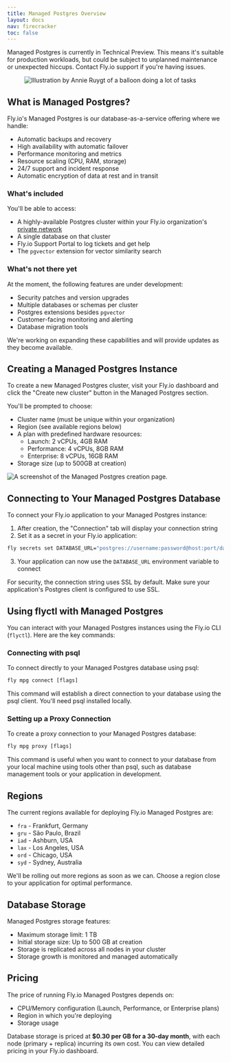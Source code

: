 ```yaml
---
title: Managed Postgres Overview
layout: docs
nav: firecracker
toc: false
---
```


<div class="important icon">Managed Postgres is currently in Technical Preview. This means it's suitable for production workloads, but could be subject to unplanned maintenance or unexpected hiccups. Contact Fly.io support if you're having issues.</div>

<figure class="flex justify-center">
  <img src="/static/images/Managed_Postgres.png" alt="Illustration by Annie Ruygt of a balloon doing a lot of tasks" class="max-w-lg">
</figure>

## What is Managed Postgres?

Fly.io's Managed Postgres is our database-as-a-service offering where we handle:

- Automatic backups and recovery
- High availability with automatic failover
- Performance monitoring and metrics
- Resource scaling (CPU, RAM, storage)
- 24/7 support and incident response
- Automatic encryption of data at rest and in transit

### What's included

You'll be able to access:

- A highly-available Postgres cluster within your Fly.io organization's [private network](/docs/networking/private-networking/)
- A single database on that cluster
- Fly.io Support Portal to log tickets and get help
- The `pgvector` extension for vector similarity search

### What's not there yet

At the moment, the following features are under development:

- Security patches and version upgrades
- Multiple databases or schemas per cluster
- Postgres extensions besides `pgvector`
- Customer-facing monitoring and alerting
- Database migration tools

We're working on expanding these capabilities and will provide updates as they become available.

## Creating a Managed Postgres Instance

To create a new Managed Postgres cluster, visit your Fly.io dashboard and click the "Create new cluster" button in the Managed Postgres section.

You'll be prompted to choose:

- Cluster name (must be unique within your organization)
- Region (see available regions below)
- A plan with predefined hardware resources:
  - Launch: 2 vCPUs, 4GB RAM
  - Performance: 4 vCPUs, 8GB RAM
  - Enterprise: 8 vCPUs, 16GB RAM
- Storage size (up to 500GB at creation)

<div>
    <img src="/static/images/create-mpg.webp" alt="A screenshot of the Managed Postgres creation page.">
</div>

## Connecting to Your Managed Postgres Database

To connect your Fly.io application to your Managed Postgres instance:

1. After creation, the "Connection" tab will display your connection string
2. Set it as a secret in your Fly.io application:

```cmd
fly secrets set DATABASE_URL="postgres://username:password@host:port/database"
```

3. Your application can now use the `DATABASE_URL` environment variable to connect

For security, the connection string uses SSL by default. Make sure your application's Postgres client is configured to use SSL.

## Using flyctl with Managed Postgres

You can interact with your Managed Postgres instances using the Fly.io CLI (`flyctl`). Here are the key commands:

### Connecting with psql

To connect directly to your Managed Postgres database using psql:

```cmd
fly mpg connect [flags]
```

This command will establish a direct connection to your database using the psql client. You'll need psql installed locally.

### Setting up a Proxy Connection

To create a proxy connection to your Managed Postgres database:

```cmd
fly mpg proxy [flags]
```

This command is useful when you want to connect to your database from your local machine using tools other than psql, such as database management tools or your application in development.

## Regions

The current regions available for deploying Fly.io Managed Postgres are:

- `fra` - Frankfurt, Germany
- `gru` - São Paulo, Brazil
- `iad` - Ashburn, USA
- `lax` - Los Angeles, USA
- `ord` - Chicago, USA
- `syd` - Sydney, Australia

We'll be rolling out more regions as soon as we can. Choose a region close to your application for optimal performance.

## Database Storage

Managed Postgres storage features:

- Maximum storage limit: 1 TB
- Initial storage size: Up to 500 GB at creation
- Storage is replicated across all nodes in your cluster
- Storage growth is monitored and managed automatically

## Pricing

The price of running Fly.io Managed Postgres depends on:

- CPU/Memory configuration (Launch, Performance, or Enterprise plans)
- Region in which you're deploying
- Storage usage

Database storage is priced at **$0.30 per GB for a 30-day month**, with each node (primary + replica) incurring its own cost. You can view detailed pricing in your Fly.io dashboard.